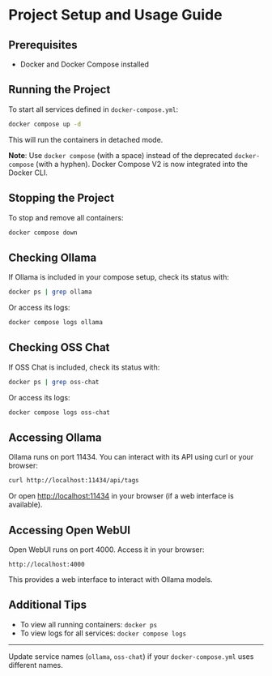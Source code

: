 # Project Setup and Usage Guide

## Prerequisites
- Docker and Docker Compose installed

## Running the Project
To start all services defined in `docker-compose.yml`:

```bash
docker compose up -d
```
This will run the containers in detached mode.

**Note**: Use `docker compose` (with a space) instead of the deprecated `docker-compose` (with a hyphen). Docker Compose V2 is now integrated into the Docker CLI.

## Stopping the Project
To stop and remove all containers:

```bash
docker compose down
```

## Checking Ollama
If Ollama is included in your compose setup, check its status with:

```bash
docker ps | grep ollama
```
Or access its logs:
```bash
docker compose logs ollama
```

## Checking OSS Chat
If OSS Chat is included, check its status with:

```bash
docker ps | grep oss-chat
```
Or access its logs:
```bash
docker compose logs oss-chat
```

## Accessing Ollama
Ollama runs on port 11434. You can interact with its API using curl or your browser:

```bash
curl http://localhost:11434/api/tags
```
Or open [http://localhost:11434](http://localhost:11434) in your browser (if a web interface is available).

## Accessing Open WebUI
Open WebUI runs on port 4000. Access it in your browser:

```
http://localhost:4000
```
This provides a web interface to interact with Ollama models.

## Additional Tips
- To view all running containers: `docker ps`
- To view logs for all services: `docker compose logs`

---
Update service names (`ollama`, `oss-chat`) if your `docker-compose.yml` uses different names.
